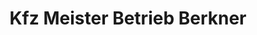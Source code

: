 ---
title: "Kfz Meister Betrieb Berkner"
url: /brandis/kfz-meister-betrieb-berkner/
shop: Autowerkstatt
---